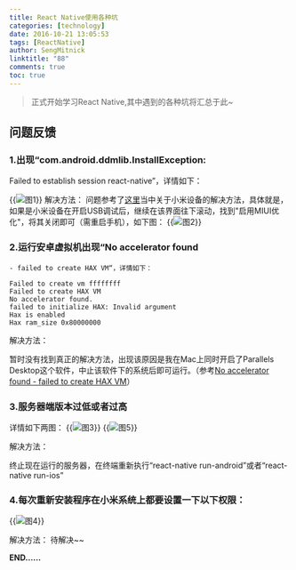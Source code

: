 ```yaml
---
title: React Native使用各种坑
categories: [technology]
date: 2016-10-21 13:05:53
tags: [ReactNative]
author: SengMitnick
linktitle: "88"
comments: true
toc: true
---
```

> 正式开始学习React Native,其中遇到的各种坑将汇总于此~

## 问题反馈

### 1.出现“com.android.ddmlib.InstallException:
   Failed to establish session react-native”，详情如下：<!--more-->

   {{<img name="1.png" caption="图1" alt="图1">}}
   解决方法：
   问题参考了[这里](http://stackoverflow.com/questions/32577761/com-android-ddmlib-installexception-failed-to-establish-session-react-native)当中关于小米设备的解决方法，具体就是，如果是小米设备在开启USB调试后，继续在该界面往下滚动，找到"启用MIUI优化"，将其关闭即可（需重启手机），如下图：
   {{<img name="2.png" caption="图2" alt="图2">}}




### 2.运行安卓虚拟机出现“No accelerator found
    - failed to create HAX VM“，详情如下：

   ~~~ shell
   Failed to create vm ffffffff
   Failed to create HAX VM
   No accelerator found.
   failed to initialize HAX: Invalid argument
   Hax is enabled
   Hax ram_size 0x80000000
   ~~~

   解决方法：

   暂时没有找到真正的解决方法，出现该原因是我在Mac上同时开启了Parallels Desktop这个软件，中止该软件下的系统后即可运行。（参考[No accelerator found - failed to create HAX VM](http://stackoverflow.com/questions/39087532/no-accelerator-found-failed-to-create-hax-vm)）

### 3.服务器端版本过低或者过高
   详情如下两图：
      {{<img name="3.png" caption="图3" alt="图3">}}
      {{<img name="5.png" caption="图5" alt="图5">}}

   解决方法：

   终止现在运行的服务器，在终端重新执行“react-native run-android”或者“react-native run-ios”

### 4.每次重新安装程序在小米系统上都要设置一下以下权限：
   {{<img name="4.png" caption="图4" alt="图4" position="center">}}

   解决方法：
   待解决~~

**END……**